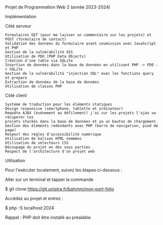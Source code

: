 Projet de Programmation Web 2 (année 2023-2024)

Implémentation


Côté serveur

    Formulaires GET (pour me laisser un commentaire sur les projets) et POST (formulaire de contact)
    Validation des données du formulaire avant soumission avec JavaScript et PHP
    Gestion de la vulnérabilité XSS
    Utilisation de PDO (PHP Data Objects)
    Création d'une table via SQLite
    Insertion de données dans la base de données en utilisant PHP -> PDO -> SQLite
    Gestion de la vulnérabilité "injection SQL" avec les fonctions query et prepare
    Extraction de données de la base de données
    Utilisation de classes PHP


Côté client

    Système de traduction pour les éléments statiques
    Design responsive (smartphone, tablette et ordinateur)
    Requête AJAX (événement au défilement) j'ai sur les projets l'ajax va récuperer les 
    projets stockés dans la base de données et ya un bouton de chargement.
    Gestion des éléments redondants avec PHP (barre de navigation, pied de page)
    Respect des règles d'accessibilité numérique
    Utilisation de balises HTML nommées
    Utilisation de sélecteurs CSS
    Découpage du projet en des sous parties 
    Respect de l'architecture d'un projet web


Utilisation

Pour l'exécuter localement, suivez les étapes ci-dessous :

Aller sur un terminal et tapper la commande

$ git clone https://git.unistra.fr/bahmm/mon-port-folio

Accédez au projet et entrez :

$ php -S localhost:2024

Rappel : PHP doit être installé au préalable.